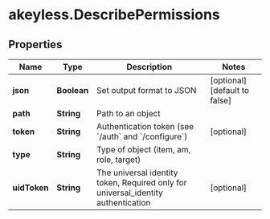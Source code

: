# akeyless.DescribePermissions

## Properties

Name | Type | Description | Notes
------------ | ------------- | ------------- | -------------
**json** | **Boolean** | Set output format to JSON | [optional] [default to false]
**path** | **String** | Path to an object | 
**token** | **String** | Authentication token (see &#x60;/auth&#x60; and &#x60;/configure&#x60;) | [optional] 
**type** | **String** | Type of object (item, am, role, target) | 
**uidToken** | **String** | The universal identity token, Required only for universal_identity authentication | [optional] 


